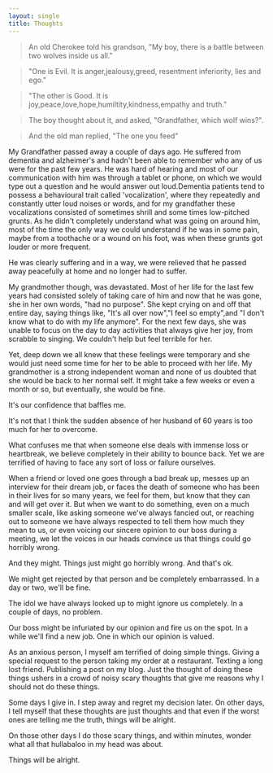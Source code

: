 ```yaml
---
layout: single
title: Thoughts
---
```


>An old Cherokee told his grandson, "My boy, there is a battle between two wolves inside us all."

>"One is Evil. It is anger,jealousy,greed, resentment inferiority, lies and ego."

>"The other is Good. It is joy,peace,love,hope,humiltity,kindness,empathy and truth."

>The boy thought about it, and asked, "Grandfather, which wolf wins?".

>And the old man replied, "The one you feed"



My Grandfather passed away a couple of days ago. He suffered from dementia and alzheimer's and hadn't been able to remember who any of us were for the past few years. He was hard of hearing and most of our communication with him was through a tablet or phone, on which we would type out a question and he would answer out loud.Dementia patients tend to possess a behavioural trait called 'vocalization', where they repeatedly and constantly utter loud noises or words, and for my grandfather these vocalizations consisted of sometimes shrill and some times low-pitched grunts. As he didn't completely understand what was going on around him, most of the time the only way we could understand if he was in some pain, maybe from a toothache or a wound on his foot, was when these grunts got louder or more frequent.

He was clearly suffering and in a way, we were relieved that he passed away peacefully at home and no longer had to suffer.

My grandmother though, was devastated. Most of her life for the last few years had consisted solely of taking care of him and now that he was gone, she in her own words, "had no purpose". She kept crying on and off that entire day, saying things like, "It's all over now","I feel so empty",and "I don't know what to do with my life anymore". For the next few days, she was unable to focus on the day to day activities that always give her joy, from scrabble to singing.
We couldn't help but feel terrible for her.

Yet, deep down we all knew that these feelings were temporary and she would just need some time for her to be able to proceed with her life. My grandmother is a strong independent woman and none of us doubted that she would be back to her normal self. It might take a few weeks or even a month or so, but eventually, she would be fine.

It's our confidence that baffles me.

It's not that I think the sudden absence of her husband of 60 years is too much for her to overcome.

What confuses me that when someone else deals with immense loss or heartbreak, we believe completely in their ability to bounce back. 
Yet we are terrified of having to face any sort of loss or failure ourselves.

When a friend or loved one goes through a bad break up, messes up an interview for their dream job, or faces the death of someone who has been in their lives for so many years, we feel for them, but know that they can and will get over it.
But when we want to do something, even on a much smaller scale, like asking someone we've always fancied out, or reaching out to someone we have always respected to tell them how much they mean to us, or even voicing our sincere opinion to our boss during a meeting, we let the voices in our heads convince us that things could go horribly wrong.


And they might. Things just might go horribly wrong. And that's ok.

We might get rejected by that person and be completely embarrassed. In a day or two, we'll be fine.

The idol we have always looked up to might ignore us completely. In a couple of days, no problem.

Our boss might be infuriated by our opinion and fire us on the spot. In a while we'll find a new job. One in which our opinion is valued.


As an anxious person, I myself am terrified of doing simple things. Giving a special request to the person taking my order at a restaurant. Texting a long lost friend. Publishing a post on my blog. Just the thought of doing these things ushers in a crowd of noisy scary thoughts that give me reasons why I should not do these things.

Some days I give in. I step away and regret my decision later. On other days, I tell myself that these thoughts are just thoughts and that even if the worst ones are telling me the truth, things will be alright.


On those other days I do those scary things, and within minutes, wonder what all that hullabaloo in my head was about.

Things will be alright.





